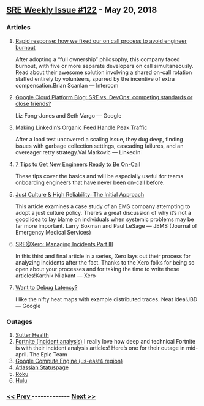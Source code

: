 ## [SRE Weekly Issue #122](https://sreweekly.com/sre-weekly-issue-122/) - May 20, 2018
### Articles

1. [Rapid response: how we fixed our on call process to avoid engineer burnout](https://blog.intercom.com/rapid-response-how-we-developed-an-on-call-team-at-intercom/)

    After adopting a “full ownership” philosophy, this company faced burnout, with five or more separate developers on call simultaneously. Read about their awesome solution involving a shared on-call rotation staffed entirely by volunteers, spurred by the incentive of extra compensation.Brian Scanlan — Intercom
1. [Google Cloud Platform Blog: SRE vs. DevOps: competing standards or close friends?](http://feedproxy.google.com/~r/ClPlBl/~3/g94SC2VnRd8/SRE-vs-DevOps-competing-standards-or-close-friends.html)

    Liz Fong-Jones and Seth Vargo — Google
1. [Making LinkedIn’s Organic Feed Handle Peak Traffic](https://engineering.linkedin.com/blog/2018/05/making-linkedin-s-organic-feed-handle-peak-traffic)

    After a load test uncovered a scaling issue, they dug deep, finding issues with garbage collection settings, cascading failures, and an overeager retry strategy.Val Markovic — LinkedIn
1. [7 Tips to Get New Engineers Ready to Be On-Call](https://www.opsgenie.com/blog/7-tips-to-get-new-engineers-ready-to-be-on-call)

    These tips cover the basics and will be especially useful for teams onboarding engineers that have never been on-call before.
1. [Just Culture & High Reliability: The Initial Approach](http://www.jems.com/ems-insider/articles/2018/may/just-culture-high-reliability-buy-in-commitment-and-trust.html)

    This article examines a case study of an EMS company attempting to adopt a just culture policy. There’s a great discussion of why it’s not a good idea to lay blame on individuals when systemic problems may be far more important. Larry Boxman and Paul LeSage — JEMS (Journal of Emergency Medical Services)
1. [SRE@Xero: Managing Incidents Part III](https://devblog.xero.com/sre-xero-managing-incidents-part-iii-86f88c917006)

    In this third and final article in a series, Xero lays out their process for analyzing incidents after the fact. Thanks to the Xero folks for being so open about your processes and for taking the time to write these articles!Karthik Nilakant — Xero
1. [Want to Debug Latency?](https://medium.com/observability/want-to-debug-latency-7aa48ecbe8f7)

    I like the nifty heat maps with example distributed traces. Neat idea!JBD — Google
### Outages

1. [Sutter Health](http://www.sacbee.com/news/local/health-and-medicine/article211253069.html)
1. [Fortnite (incident analysis)](http://www.epicgames.com/fortnite/en-US/news/postmortem-of-service-outage-4-12)
    I really love how deep and technical Fortnite is with their incident analysis articles! Here’s one for their outage in mid-april.
The Epic Team
1. [Google Compute Engine (us-east4 region)](https://status.cloud.google.com/incident/compute/18004#18004001)
1. [Atlassian Statuspage](https://metastatuspage.com/incidents/mm2j66zm4mdd)
1. [Roku](https://www.cnet.com/news/roku-devices-suffered-outage-tuesday-now-fixed/)
1. [Hulu](http://www.newsweek.com/hulu-down-not-working-error-code-bya-403-007-location-not-available-outage-921688)

### [ << Prev ](sreweekly-121.md) ------------- [ Next >> ](sreweekly-123.md)